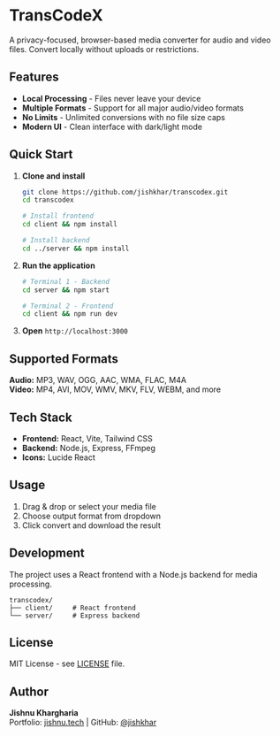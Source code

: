# TransCodeX

A privacy-focused, browser-based media converter for audio and video files. Convert locally without uploads or restrictions.

## Features

- **Local Processing** - Files never leave your device
- **Multiple Formats** - Support for all major audio/video formats
- **No Limits** - Unlimited conversions with no file size caps
- **Modern UI** - Clean interface with dark/light mode

## Quick Start

1. **Clone and install**
   ```bash
   git clone https://github.com/jishkhar/transcodex.git
   cd transcodex
   
   # Install frontend
   cd client && npm install
   
   # Install backend
   cd ../server && npm install
   ```

2. **Run the application**
   ```bash
   # Terminal 1 - Backend
   cd server && npm start
   
   # Terminal 2 - Frontend  
   cd client && npm run dev
   ```

3. **Open** `http://localhost:3000`

## Supported Formats

**Audio:** MP3, WAV, OGG, AAC, WMA, FLAC, M4A  
**Video:** MP4, AVI, MOV, WMV, MKV, FLV, WEBM, and more

## Tech Stack

- **Frontend:** React, Vite, Tailwind CSS
- **Backend:** Node.js, Express, FFmpeg
- **Icons:** Lucide React

## Usage

1. Drag & drop or select your media file
2. Choose output format from dropdown
3. Click convert and download the result

## Development

The project uses a React frontend with a Node.js backend for media processing.

```
transcodex/
├── client/     # React frontend
└── server/     # Express backend
```

## License

MIT License - see [LICENSE](LICENSE) file.

## Author

**Jishnu Khargharia**  
Portfolio: [jishnu.tech](https://www.jishnu.tech/) | GitHub: [@jishkhar](https://github.com/jishkhar)